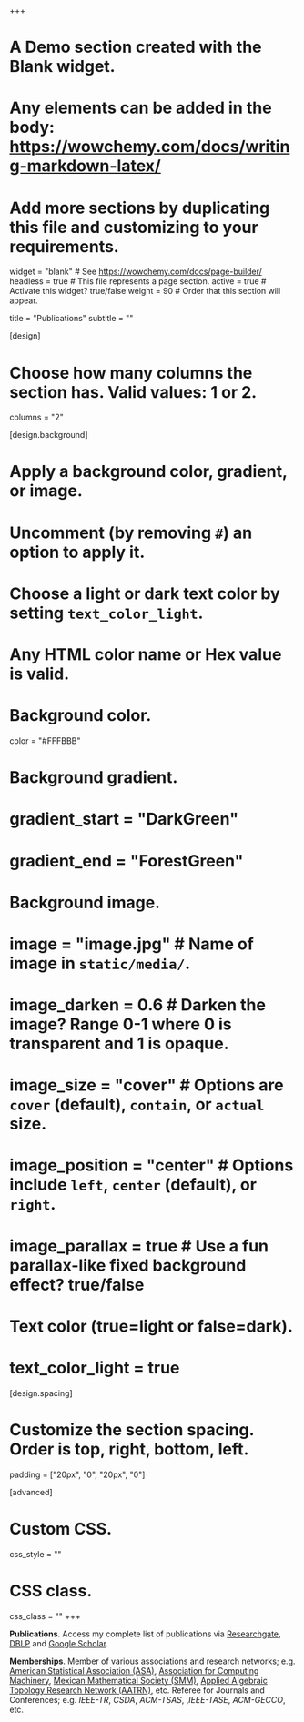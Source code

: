 +++
# A Demo section created with the Blank widget.
# Any elements can be added in the body: https://wowchemy.com/docs/writing-markdown-latex/
# Add more sections by duplicating this file and customizing to your requirements.

widget = "blank"  # See https://wowchemy.com/docs/page-builder/
headless = true  # This file represents a page section.
active = true  # Activate this widget? true/false
weight = 90  # Order that this section will appear.

title = "Publications"
subtitle = ""

[design]
  # Choose how many columns the section has. Valid values: 1 or 2.
  columns = "2"

[design.background]
  # Apply a background color, gradient, or image.
  #   Uncomment (by removing `#`) an option to apply it.
  #   Choose a light or dark text color by setting `text_color_light`.
  #   Any HTML color name or Hex value is valid.

  # Background color.
  color = "#FFFBBB"
  
  # Background gradient.
  # gradient_start = "DarkGreen"
  # gradient_end = "ForestGreen"
  
  # Background image.
  # image = "image.jpg"  # Name of image in `static/media/`.
  # image_darken = 0.6  # Darken the image? Range 0-1 where 0 is transparent and 1 is opaque.
  # image_size = "cover"  #  Options are `cover` (default), `contain`, or `actual` size.
  # image_position = "center"  # Options include `left`, `center` (default), or `right`.
  # image_parallax = true  # Use a fun parallax-like fixed background effect? true/false
  
  # Text color (true=light or false=dark).
  # text_color_light = true

[design.spacing]
  # Customize the section spacing. Order is top, right, bottom, left.
  padding = ["20px", "0", "20px", "0"]

[advanced]
 # Custom CSS. 
 css_style = ""
 
 # CSS class.
 css_class = ""
+++

**Publications**. Access my complete list of publications via [Researchgate](https://www.researchgate.net/profile/Ignacio_Segovia-Dominguez), [DBLP](https://dblp.org/pid/80/9882.html) and [Google Scholar](https://scholar.google.com/citations?user=w8oDyT4AAAAJ&hl=en).

**Memberships**. Member of various associations and research networks; e.g. [American Statistical Association (ASA)](https://www.amstat.org/), [Association for Computing Machinery](https://www.acm.org), [Mexican Mathematical Society (SMM)](https://www.smm.org.mx), [Applied Algebraic Topology Research Network (AATRN)](https://topology.ima.umn.edu), etc. Referee for Journals and Conferences; e.g. _IEEE-TR_, _CSDA_, _ACM-TSAS_, ,_IEEE-TASE_, _ACM-GECCO_, etc.

